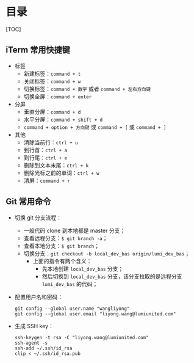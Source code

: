 # 目录

[TOC]

## iTerm 常用快捷键

- 标签
    - 新建标签：`command + t`
    - 关闭标签：`command + w`
    - 切换标签：`command + 数字` 或者 `command + 左右方向键`
    - 切换全屏：`command + enter`
- 分屏
    - 垂直分屏：`command + d`
    - 水平分屏：`command + shift + d`
    - `command + option + 方向键` 或 `command + [` 或 `command + ]`
- 其他
    - 清除当前行：`ctrl + u`
    - 到行首：`ctrl + a`
    - 到行尾：`ctrl + e`
    - 删除到文本末尾：`ctrl + k`
    - 删除光标之前的单词：`ctrl + w`
    - 清屏：`command + r`

## Git 常用命令

- 切换 git 分支流程：
    - 一般代码 clone 到本地都是 master 分支；
    - 查看远程分支：`$ git branch -a`；
    - 查看本地分支：`$ git branch`；
    - 切换分支：`git checkout -b local_dev_bas origin/lumi_dev_bas`；
        - 上面的指令有两个含义：
            - 先本地创建 `local_dev_bas` 分支；
            - 然后切换到 `local_dev_bas` 分支，该分支拉取的是远程分支 `lumi_dev_bas` 的代码；
- 配置用户名和密码：
    
    ```
    git config --global user.name "wangliyong"
    git config --global user.email "liyong.wang@lumiunited.com"
    ```
- 生成 SSH key：

    ```
    ssh-keygen -t rsa -C "liyong.wang@lumiunited.com"
    ssh-agent -s
    ssh-add ~/.ssh/id_rsa
    clip < ~/.ssh/id_rsa.pub
    ```
